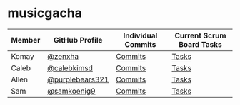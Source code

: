 # musicgacha

| Member        | GitHub Profile                                     | Individual Commits | Current Scrum Board Tasks|
| --------------|----------------------------------------------------| -------- | ------|
| Komay | [@zenxha](https://github.com/zenxha) |[Commits](https://github.com/zenxha/musicgacha/commits?author=zenxha)| [Tasks](https://github.com/zenxha/musicgacha/issues/assigned/zenxha) |
| Caleb    | [@calebkimsd](https://github.com/calebkimsd)| [Commits](https://github.com/zenxha/musicgacha/commits?author=calebkimsd) | [Tasks](https://github.com/zenxha/musicgacha/issues/assigned/calebkimsd) |
| Allen | [@purplebears321](https://github.com/purplebears321)   | [Commits](https://github.com/zenxha/musicgacha/commits?author=purplebear321) | [Tasks](https://github.com/zenxha/musicgacha/issues/assigned/purplebears321) |
| Sam  | [@samkoenig9](https://github.com/samkoenig9) | [Commits](https://github.com/zenxha/musicgacha/commits?author=samkoenig9) | [Tasks](https://github.com/zenxha/musicgacha/issues/assigned/samkoenig9) |
